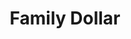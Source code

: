 ---
title: "Family Dollar"
url: /atlanta/family-dollar-moreland-avenue-southeast/
shop: variety store
---